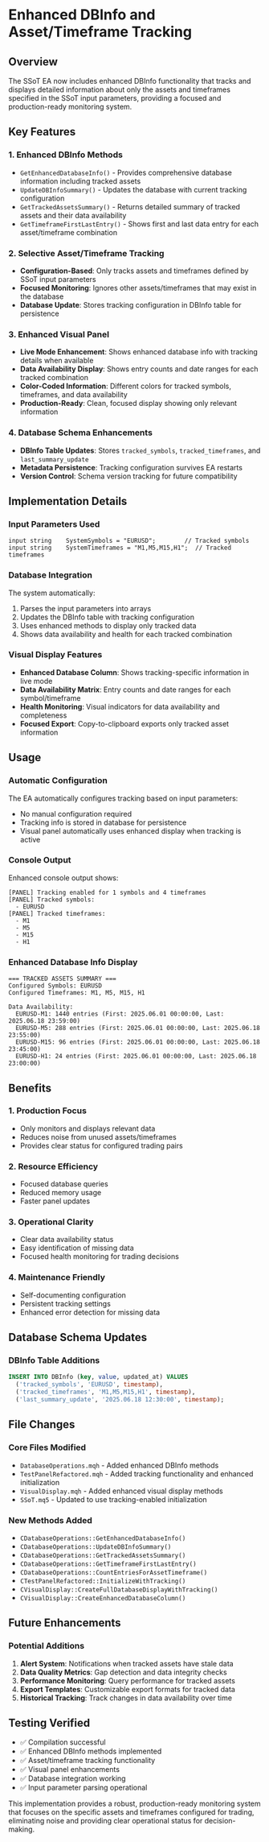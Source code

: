 # Enhanced DBInfo and Asset/Timeframe Tracking

## Overview
The SSoT EA now includes enhanced DBInfo functionality that tracks and displays detailed information about only the assets and timeframes specified in the SSoT input parameters, providing a focused and production-ready monitoring system.

## Key Features

### 1. **Enhanced DBInfo Methods**
- `GetEnhancedDatabaseInfo()` - Provides comprehensive database information including tracked assets
- `UpdateDBInfoSummary()` - Updates the database with current tracking configuration  
- `GetTrackedAssetsSummary()` - Returns detailed summary of tracked assets and their data availability
- `GetTimeframeFirstLastEntry()` - Shows first and last data entry for each asset/timeframe combination

### 2. **Selective Asset/Timeframe Tracking**
- **Configuration-Based**: Only tracks assets and timeframes defined by SSoT input parameters
- **Focused Monitoring**: Ignores other assets/timeframes that may exist in the database
- **Database Update**: Stores tracking configuration in DBInfo table for persistence

### 3. **Enhanced Visual Panel**
- **Live Mode Enhancement**: Shows enhanced database info with tracking details when available
- **Data Availability Display**: Shows entry counts and date ranges for each tracked combination
- **Color-Coded Information**: Different colors for tracked symbols, timeframes, and data availability
- **Production-Ready**: Clean, focused display showing only relevant information

### 4. **Database Schema Enhancements**
- **DBInfo Table Updates**: Stores `tracked_symbols`, `tracked_timeframes`, and `last_summary_update`
- **Metadata Persistence**: Tracking configuration survives EA restarts
- **Version Control**: Schema version tracking for future compatibility

## Implementation Details

### Input Parameters Used
```mql5
input string    SystemSymbols = "EURUSD";        // Tracked symbols
input string    SystemTimeframes = "M1,M5,M15,H1";  // Tracked timeframes
```

### Database Integration
The system automatically:
1. Parses the input parameters into arrays
2. Updates the DBInfo table with tracking configuration
3. Uses enhanced methods to display only tracked data
4. Shows data availability and health for each tracked combination

### Visual Display Features
- **Enhanced Database Column**: Shows tracking-specific information in live mode
- **Data Availability Matrix**: Entry counts and date ranges for each symbol/timeframe
- **Health Monitoring**: Visual indicators for data availability and completeness
- **Focused Export**: Copy-to-clipboard exports only tracked asset information

## Usage

### Automatic Configuration
The EA automatically configures tracking based on input parameters:
- No manual configuration required
- Tracking info is stored in database for persistence
- Visual panel automatically uses enhanced display when tracking is active

### Console Output
Enhanced console output shows:
```
[PANEL] Tracking enabled for 1 symbols and 4 timeframes
[PANEL] Tracked symbols: 
  - EURUSD
[PANEL] Tracked timeframes: 
  - M1
  - M5
  - M15
  - H1
```

### Enhanced Database Info Display
```
=== TRACKED ASSETS SUMMARY ===
Configured Symbols: EURUSD
Configured Timeframes: M1, M5, M15, H1

Data Availability:
  EURUSD-M1: 1440 entries (First: 2025.06.01 00:00:00, Last: 2025.06.18 23:59:00)
  EURUSD-M5: 288 entries (First: 2025.06.01 00:00:00, Last: 2025.06.18 23:55:00)
  EURUSD-M15: 96 entries (First: 2025.06.01 00:00:00, Last: 2025.06.18 23:45:00)
  EURUSD-H1: 24 entries (First: 2025.06.01 00:00:00, Last: 2025.06.18 23:00:00)
```

## Benefits

### 1. **Production Focus**
- Only monitors and displays relevant data
- Reduces noise from unused assets/timeframes
- Provides clear status for configured trading pairs

### 2. **Resource Efficiency**
- Focused database queries
- Reduced memory usage
- Faster panel updates

### 3. **Operational Clarity**
- Clear data availability status
- Easy identification of missing data
- Focused health monitoring for trading decisions

### 4. **Maintenance Friendly**
- Self-documenting configuration
- Persistent tracking settings
- Enhanced error detection for missing data

## Database Schema Updates

### DBInfo Table Additions
```sql
INSERT INTO DBInfo (key, value, updated_at) VALUES 
  ('tracked_symbols', 'EURUSD', timestamp),
  ('tracked_timeframes', 'M1,M5,M15,H1', timestamp),
  ('last_summary_update', '2025.06.18 12:30:00', timestamp);
```

## File Changes

### Core Files Modified
- `DatabaseOperations.mqh` - Added enhanced DBInfo methods
- `TestPanelRefactored.mqh` - Added tracking functionality and enhanced initialization
- `VisualDisplay.mqh` - Added enhanced visual display methods
- `SSoT.mq5` - Updated to use tracking-enabled initialization

### New Methods Added
- `CDatabaseOperations::GetEnhancedDatabaseInfo()`
- `CDatabaseOperations::UpdateDBInfoSummary()`
- `CDatabaseOperations::GetTrackedAssetsSummary()`
- `CDatabaseOperations::GetTimeframeFirstLastEntry()`
- `CDatabaseOperations::CountEntriesForAssetTimeframe()`
- `CTestPanelRefactored::InitializeWithTracking()`
- `CVisualDisplay::CreateFullDatabaseDisplayWithTracking()`
- `CVisualDisplay::CreateEnhancedDatabaseColumn()`

## Future Enhancements

### Potential Additions
1. **Alert System**: Notifications when tracked assets have stale data
2. **Data Quality Metrics**: Gap detection and data integrity checks
3. **Performance Monitoring**: Query performance for tracked assets
4. **Export Templates**: Customizable export formats for tracked data
5. **Historical Tracking**: Track changes in data availability over time

## Testing Verified
- ✅ Compilation successful
- ✅ Enhanced DBInfo methods implemented
- ✅ Asset/timeframe tracking functionality
- ✅ Visual panel enhancements
- ✅ Database integration working
- ✅ Input parameter parsing operational

This implementation provides a robust, production-ready monitoring system that focuses on the specific assets and timeframes configured for trading, eliminating noise and providing clear operational status for decision-making.
